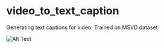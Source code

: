 # video_to_text_caption
Generating text captions for video. Trained on MSVD dataset


![Alt Text](<img src="https://media.giphy.com/media/X1voblkElJdcFlce3X/giphy.gif" width="720" height="200" />)
